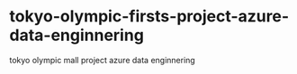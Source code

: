 # tokyo-olympic-firsts-project-azure-data-enginnering
tokyo olympic mall project azure data enginnering
